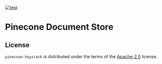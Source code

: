 [![test](https://github.com/deepset-ai/document-store/actions/workflows/test.yml/badge.svg)](https://github.com/deepset-ai/document-store/actions/workflows/test.yml)

# Pinecone Document Store

## License

`pinecone-haystack` is distributed under the terms of the [Apache-2.0](https://spdx.org/licenses/Apache-2.0.html) license.
